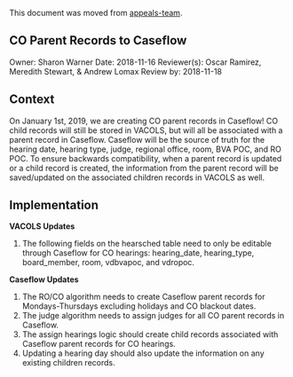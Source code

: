 This document was moved from [appeals-team](https://github.com/department-of-veterans-affairs/appeals-team/blob/main/Project%20Folders/Caseflow%20Projects/Hearings/Hearing%20Schedule/Tech%20Specs/COParentRecordsTransition.md).

## CO Parent Records to Caseflow

Owner: Sharon Warner
Date: 2018-11-16
Reviewer(s): Oscar Ramirez, Meredith Stewart, & Andrew Lomax
Review by:  2018-11-18

## Context

On January 1st, 2019, we are creating CO parent records in Caseflow! CO child records will still be stored in VACOLS, but will all be associated with a parent record in Caseflow. Caseflow will be the source of truth for the hearing date, hearing type, judge, regional office, room, BVA POC, and RO POC. To ensure backwards compatibility, when a parent record is updated or a child record is created, the information from the parent record will be saved/updated on the associated children records in VACOLS as well.

## Implementation

**VACOLS Updates**
1) The following fields on the hearsched table need to only be editable through Caseflow for CO hearings: hearing_date, hearing_type, board_member, room, vdbvapoc, and vdropoc.

**Caseflow Updates**
1) The RO/CO algorithm needs to create Caseflow parent records for Mondays-Thursdays excluding holidays and CO blackout dates.
2) The judge algorithm needs to assign judges for all CO parent records in Caseflow.
3) The assign hearings logic should create child records associated with Caseflow parent records for CO hearings.
4) Updating a hearing day should also update the information on any existing children records.
